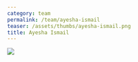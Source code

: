 ```yaml
---
category: team
permalink: /team/ayesha-ismail
teaser: /assets/thumbs/ayesha-ismail.png
title: Ayesha Ismail
---
```


<img src="/assets/img/ayesha-ismail.jpg" />
